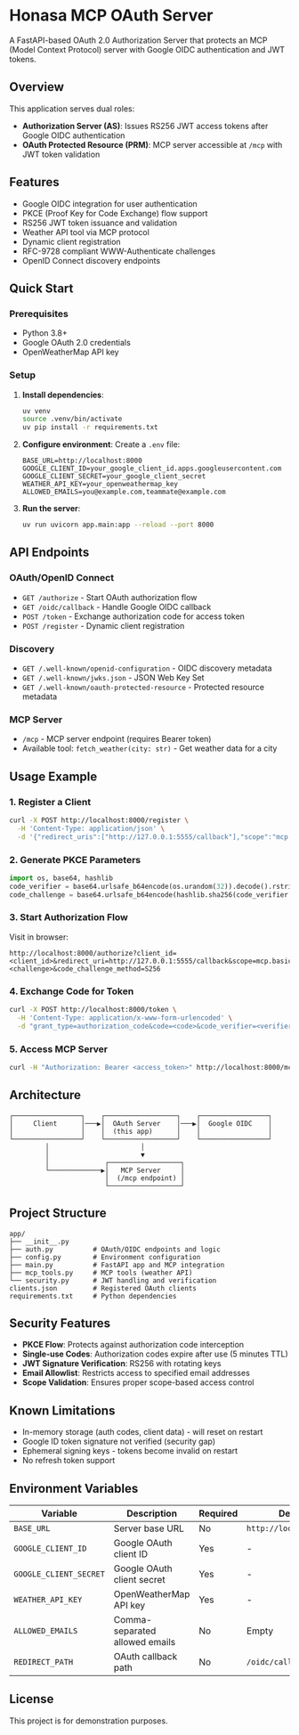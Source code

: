 # Honasa MCP OAuth Server

A FastAPI-based OAuth 2.0 Authorization Server that protects an MCP (Model Context Protocol) server with Google OIDC authentication and JWT tokens.

## Overview

This application serves dual roles:
- **Authorization Server (AS)**: Issues RS256 JWT access tokens after Google OIDC authentication
- **OAuth Protected Resource (PRM)**: MCP server accessible at `/mcp` with JWT token validation

## Features

- Google OIDC integration for user authentication
- PKCE (Proof Key for Code Exchange) flow support
- RS256 JWT token issuance and validation
- Weather API tool via MCP protocol
- Dynamic client registration
- RFC-9728 compliant WWW-Authenticate challenges
- OpenID Connect discovery endpoints

## Quick Start

### Prerequisites

- Python 3.8+
- Google OAuth 2.0 credentials
- OpenWeatherMap API key

### Setup

1. **Install dependencies**:
   ```bash
   uv venv
   source .venv/bin/activate
   uv pip install -r requirements.txt
   ```

2. **Configure environment**:
   Create a `.env` file:
   ```env
   BASE_URL=http://localhost:8000
   GOOGLE_CLIENT_ID=your_google_client_id.apps.googleusercontent.com
   GOOGLE_CLIENT_SECRET=your_google_client_secret
   WEATHER_API_KEY=your_openweathermap_key
   ALLOWED_EMAILS=you@example.com,teammate@example.com
   ```

3. **Run the server**:
   ```bash
   uv run uvicorn app.main:app --reload --port 8000
   ```

## API Endpoints

### OAuth/OpenID Connect

- `GET /authorize` - Start OAuth authorization flow
- `GET /oidc/callback` - Handle Google OIDC callback
- `POST /token` - Exchange authorization code for access token
- `POST /register` - Dynamic client registration

### Discovery

- `GET /.well-known/openid-configuration` - OIDC discovery metadata
- `GET /.well-known/jwks.json` - JSON Web Key Set
- `GET /.well-known/oauth-protected-resource` - Protected resource metadata

### MCP Server

- `/mcp` - MCP server endpoint (requires Bearer token)
- Available tool: `fetch_weather(city: str)` - Get weather data for a city

## Usage Example

### 1. Register a Client

```bash
curl -X POST http://localhost:8000/register \
  -H 'Content-Type: application/json' \
  -d '{"redirect_uris":["http://127.0.0.1:5555/callback"],"scope":"mcp.basic"}'
```

### 2. Generate PKCE Parameters

```python
import os, base64, hashlib
code_verifier = base64.urlsafe_b64encode(os.urandom(32)).decode().rstrip("=")
code_challenge = base64.urlsafe_b64encode(hashlib.sha256(code_verifier.encode()).digest()).decode().rstrip("=")
```

### 3. Start Authorization Flow

Visit in browser:
```
http://localhost:8000/authorize?client_id=<client_id>&redirect_uri=http://127.0.0.1:5555/callback&scope=mcp.basic&state=xyz&code_challenge=<challenge>&code_challenge_method=S256
```

### 4. Exchange Code for Token

```bash
curl -X POST http://localhost:8000/token \
  -H 'Content-Type: application/x-www-form-urlencoded' \
  -d "grant_type=authorization_code&code=<code>&code_verifier=<verifier>&client_id=<client_id>"
```

### 5. Access MCP Server

```bash
curl -H "Authorization: Bearer <access_token>" http://localhost:8000/mcp/mcp
```

## Architecture

```
┌─────────────────┐    ┌──────────────────┐    ┌─────────────────┐
│     Client      │───▶│  OAuth Server    │───▶│  Google OIDC    │
│                 │    │  (this app)      │    │                 │
└─────────────────┘    └──────────────────┘    └─────────────────┘
         │                       │
         │                       ▼
         │              ┌──────────────────┐
         └─────────────▶│   MCP Server     │
                        │  (/mcp endpoint) │
                        └──────────────────┘
```

## Project Structure

```
app/
├── __init__.py
├── auth.py          # OAuth/OIDC endpoints and logic
├── config.py        # Environment configuration
├── main.py          # FastAPI app and MCP integration
├── mcp_tools.py     # MCP tools (weather API)
└── security.py      # JWT handling and verification
clients.json         # Registered OAuth clients
requirements.txt     # Python dependencies
```

## Security Features

- **PKCE Flow**: Protects against authorization code interception
- **Single-use Codes**: Authorization codes expire after use (5 minutes TTL)
- **JWT Signature Verification**: RS256 with rotating keys
- **Email Allowlist**: Restricts access to specified email addresses
- **Scope Validation**: Ensures proper scope-based access control

## Known Limitations

- In-memory storage (auth codes, client data) - will reset on restart
- Google ID token signature not verified (security gap)
- Ephemeral signing keys - tokens become invalid on restart
- No refresh token support

## Environment Variables

| Variable | Description | Required | Default |
|----------|-------------|----------|---------|
| `BASE_URL` | Server base URL | No | `http://localhost:8000` |
| `GOOGLE_CLIENT_ID` | Google OAuth client ID | Yes | - |
| `GOOGLE_CLIENT_SECRET` | Google OAuth client secret | Yes | - |
| `WEATHER_API_KEY` | OpenWeatherMap API key | Yes | - |
| `ALLOWED_EMAILS` | Comma-separated allowed emails | No | Empty |
| `REDIRECT_PATH` | OAuth callback path | No | `/oidc/callback` |

## License

This project is for demonstration purposes.